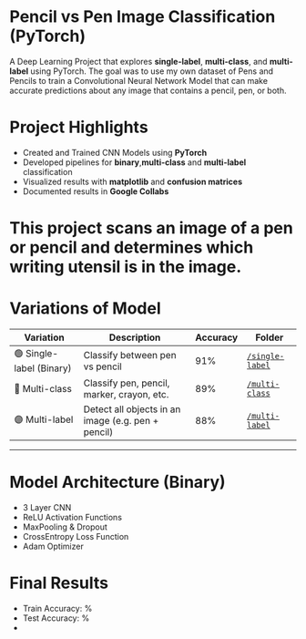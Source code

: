 # Pencil vs Pen Image Classification (PyTorch)

A Deep Learning Project that explores **single-label**, **multi-class**, and **multi-label** using PyTorch. The goal was to use my own dataset of Pens and Pencils to train a Convolutional Neural Network Model that can make accurate predictions about any image that contains a pencil, pen, or both. 

# Project Highlights
- Created and Trained CNN Models using **PyTorch**
- Developed pipelines for **binary**,**multi-class** and **multi-label** classification
- Visualized results with **matplotlib** and **confusion matrices**
- Documented results in **Google Collabs** 

# This project scans an image of a pen or pencil and determines which writing utensil is in the image. 

# Variations of Model

| Variation     | Description                             | Accuracy | Folder |
|---------------|-----------------------------------------|----------|--------|
| 🟢 Single-label (Binary) | Classify between pen vs pencil                 | 91%      | [`/single-label`](./single-label) |
| 🔵 Multi-class          | Classify pen, pencil, marker, crayon, etc.   | 89%      | [`/multi-class`](./multi-class)  |
| 🟣 Multi-label          | Detect all objects in an image (e.g. pen + pencil) | 88%      | [`/multi-label`](./multi-label)  |

---

# Model Architecture (Binary)
- 3 Layer CNN
- ReLU Activation Functions
- MaxPooling & Dropout
- CrossEntropy Loss Function
- Adam Optimizer

# Final Results
- Train Accuracy: %
- Test Accuracy: %
- 
